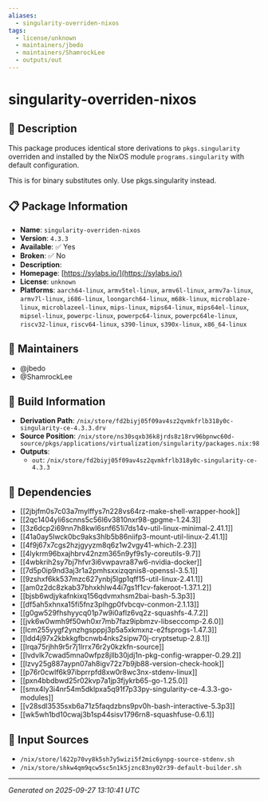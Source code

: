 ```yaml
---
aliases:
  - singularity-overriden-nixos
tags:
  - license/unknown
  - maintainers/jbedo
  - maintainers/ShamrockLee
  - outputs/out
---
```


# singularity-overriden-nixos

## 📝 Description

This package produces identical store derivations to `pkgs.singularity`
overriden and installed by the NixOS module `programs.singularity`
with default configuration.

This is for binary substitutes only. Use pkgs.singularity instead.


## 📋 Package Information

- **Name**: `singularity-overriden-nixos`
- **Version**: `4.3.3`
- **Available**: ✅ Yes
- **Broken**: ✅ No
- **Description**: 
- **Homepage**: [https://sylabs.io/](https://sylabs.io/)
- **License**: `unknown`
- **Platforms**: `aarch64-linux`, `armv5tel-linux`, `armv6l-linux`, `armv7a-linux`, `armv7l-linux`, `i686-linux`, `loongarch64-linux`, `m68k-linux`, `microblaze-linux`, `microblazeel-linux`, `mips-linux`, `mips64-linux`, `mips64el-linux`, `mipsel-linux`, `powerpc-linux`, `powerpc64-linux`, `powerpc64le-linux`, `riscv32-linux`, `riscv64-linux`, `s390-linux`, `s390x-linux`, `x86_64-linux`
## 👥 Maintainers

- @jbedo
- @ShamrockLee


## 🔧 Build Information

- **Derivation Path**: `/nix/store/fd2biyj05f09av4sz2qvmkfrlb318y0c-singularity-ce-4.3.3.drv`
- **Source Position**: `/nix/store/ns30sqxb36k8jrds8z18rv96bpnwc60d-source/pkgs/applications/virtualization/singularity/packages.nix:98`
- **Outputs**:
  - `out`:  `/nix/store/fd2biyj05f09av4sz2qvmkfrlb318y0c-singularity-ce-4.3.3`

## 🔗 Dependencies

- [[2jbjfm0s7c03a7mylffys7n228vs64rz-make-shell-wrapper-hook]]
- [[2qc1404yli6scnns5c56l6v3810nxr98-gpgme-1.24.3]]
- [[3z6dcp2i69nn7h8kwl6snf651i7ds14v-util-linux-minimal-2.41.1]]
- [[41a0ay5lwck0bc9aks3hlb5b86niifp3-mount-util-linux-2.41.1]]
- [[4f9j67x7cgs2hzjgyyzm8q6z1w2vgy41-which-2.23]]
- [[4lykrm96bxajhbrv42nzm365n9yf9s1y-coreutils-9.7]]
- [[4wbkrih2sy7bj7hfvr3i6vwpavra87w6-nvidia-docker]]
- [[7d5p0ip9nd3aj3r1a2pmhsxxizqqnis8-openssl-3.5.1]]
- [[9zshxf6kk537mzc627ynbj5lgp1qff15-util-linux-2.41.1]]
- [[am0z2dc8zkab37bhxkhlw44i7gs1f1cv-fakeroot-1.37.1.2]]
- [[bjsb6wdjykafnkixq156qdvmxhsm2bai-bash-5.3p3]]
- [[df5ah5xhnxa15fi5fnz3plhgp0fvbcqv-conmon-2.1.13]]
- [[g0gw529fhshyycq01p7w9i0aflz6vq2z-squashfs-4.7.2]]
- [[jvk6w0wmh9f50wh0xr7mb7faz9ipbmzv-libseccomp-2.6.0]]
- [[lcm255yygf2ynzhgspppj3p5a5xkmxnz-e2fsprogs-1.47.3]]
- [[ldd4j97x2kbkkgfbcnwb4nks2sipw70j-cryptsetup-2.8.1]]
- [[lrqa75rjhh9r5r7j1lrrx76r2y0kzkfn-source]]
- [[lvdvlk7cwad5mna0wfpz8jllb30jdj1n-pkg-config-wrapper-0.29.2]]
- [[lzvy25g887aypn07ah8igv72z7b9jb88-version-check-hook]]
- [[p76r0cwlf6k97ibprrpfd8xw0r8wc3nx-stdenv-linux]]
- [[pxn4bbdbwd25r02kvp7a1jp3fjykrb65-go-1.25.0]]
- [[smx4ly3i4nr54m5dklpxa5q91f7p33py-singularity-ce-4.3.3-go-modules]]
- [[v28sdl3535sxb6a71z5faqdzbns9pv0h-bash-interactive-5.3p3]]
- [[wk5wh1bd10cwaj3b1sp44sisv1796rn8-squashfuse-0.6.1]]

## 📁 Input Sources

- `/nix/store/l622p70vy8k5sh7y5wizi5f2mic6ynpg-source-stdenv.sh`
- `/nix/store/shkw4qm9qcw5sc5n1k5jznc83ny02r39-default-builder.sh`

---
*Generated on 2025-09-27 13:10:41 UTC*
